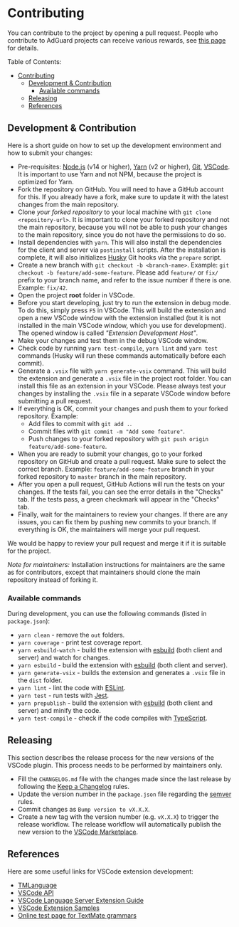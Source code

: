 # Contributing

You can contribute to the project by opening a pull request. People who
contribute to AdGuard projects can receive various rewards, see
[this page][contribute] for details.

Table of Contents:

- [Contributing](#contributing)
  - [Development \& Contribution](#development--contribution)
    - [Available commands](#available-commands)
  - [Releasing](#releasing)
  - [References](#references)

[contribute]: https://adguard.com/contribute.html

## Development & Contribution

Here is a short guide on how to set up the development environment and how to
submit your changes:

- Pre-requisites: [Node.js][nodejs] (v14 or higher), [Yarn][yarn] (v2 or
  higher), [Git][git], [VSCode][vscode]. It is important to use Yarn and not
  NPM, because the project is optimized for Yarn.
- Fork the repository on GitHub. You will need to have a GitHub account for
  this. If you already have a fork, make sure to update it with the latest
  changes from the main repository.
- Clone *your forked repository* to your local machine with
  `git clone <repository-url>`. It is important to clone your forked repository
  and not the main repository, because you will not be able to push your
  changes to the main repository, since you do not have the permissions to do
  so.
- Install dependencies with `yarn`. This will also install the dependencies for
  the client and server via `postinstall` scripts. After the installation is
  complete, it will also initializes [Husky][husky] Git hooks via the
  `prepare` script.
- Create a new branch with `git checkout -b <branch-name>`. Example:
  `git checkout -b feature/add-some-feature`. Please add `feature/` or `fix/`
  prefix to your branch name, and refer to the issue number if there is one.
  Example: `fix/42`.
- Open the project **root** folder in VSCode.
- Before you start developing, just try to run the extension in debug mode. To
  do this, simply press `F5` in VSCode. This will build the extension and open
  a new VSCode window with the extension installed (but it is not installed in
  the main VSCode window, which you use for development). The opened window is
  called *"Extension Development Host"*.
- Make your changes and test them in the debug VSCode window.
- Check code by running `yarn test-compile`, `yarn lint` and `yarn test`
  commands (Husky will run these commands automatically before each commit).
- Generate a `.vsix` file with `yarn generate-vsix` command. This will build
  the extension and generate a `.vsix` file in the project root folder. You can
  install this file as an extension in your VSCode. Please always test your
  changes by installing the `.vsix` file in a separate VSCode window before
  submitting a pull request.
- If everything is OK, commit your changes and push them to your forked
  repository. Example:
  - Add files to commit with `git add .`.
  - Commit files with `git commit -m "Add some feature"`.
  - Push changes to your forked repository with
    `git push origin feature/add-some-feature`.
- When you are ready to submit your changes, go to your forked repository on
  GitHub and create a pull request. Make sure to select the correct branch.
  Example: `feature/add-some-feature` branch in your forked repository to
  `master` branch in the main repository.
- After you open a pull request, GitHub Actions will run the tests on your
  changes. If the tests fail, you can see the error details in the "Checks"
  tab. If the tests pass, a green checkmark will appear in the "Checks" tab.
- Finally, wait for the maintainers to review your changes. If there are any
  issues, you can fix them by pushing new commits to your branch. If everything
  is OK, the maintainers will merge your pull request.

We would be happy to review your pull request and merge it if it is suitable for
the project.

*Note for maintainers:* Installation instructions for maintainers are the same
as for contributors, except that maintainers should clone the main repository
instead of forking it.

[git]: https://git-scm.com/
[husky]: https://typicode.github.io/husky
[nodejs]: https://nodejs.org/en/
[vscode]: https://code.visualstudio.com/
[yarn]: https://yarnpkg.com/

### Available commands

During development, you can use the following commands (listed in
`package.json`):

- `yarn clean` - remove the `out` folders.
- `yarn coverage` - print test coverage report.
- `yarn esbuild-watch` - build the extension with [esbuild][esbuild] (both
  client and server) and watch for changes.
- `yarn esbuild` - build the extension with [esbuild][esbuild] (both client and
  server).
- `yarn generate-vsix` - builds the extension and generates a `.vsix` file in
  the `dist` folder.
- `yarn lint` - lint the code with [ESLint][eslint].
- `yarn test` - run tests with [Jest][jest].
- `yarn prepublish` - build the extension with [esbuild][esbuild] (both client
  and server) and minify the code.
- `yarn test-compile` - check if the code compiles with
  [TypeScript][typescript].

[esbuild]: https://esbuild.github.io/
[eslint]: https://eslint.org/
[jest]: https://jestjs.io/
[typescript]: https://www.typescriptlang.org/

## Releasing

This section describes the release process for the new versions of the VSCode
plugin. This process needs to be performed by maintainers only.

- Fill the `CHANGELOG.md` file with the changes made since the last release by
  following the [Keep a Changelog][keep-a-changelog] rules.
- Update the version number in the `package.json` file regarding the
  [semver][semver] rules.
- Commit changes as `Bump version to vX.X.X`.
- Create a new tag with the version number (e.g. `vX.X.X`) to trigger the
  release workflow. The release workflow will automatically publish the new
  version to the [VSCode Marketplace][vscode-marketplace].

[keep-a-changelog]: https://keepachangelog.com/en/1.0.0/
[semver]: https://semver.org/
[vscode-marketplace]: https://marketplace.visualstudio.com/items?itemName=adguard.adblock

## References

Here are some useful links for VSCode extension development:

- [TMLanguage](https://code.visualstudio.com/api/language-extensions/syntax-highlight-guide)
- [VSCode API](https://code.visualstudio.com/api/references/vscode-api)
- [VSCode Language Server Extension Guide](https://code.visualstudio.com/api/language-extensions/language-server-extension-guide)
- [VSCode Extension Samples](https://github.com/microsoft/vscode-extension-samples)
- [Online test page for TextMate grammars](https://novalightshow.netlify.app/)
